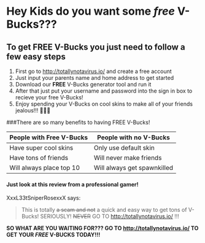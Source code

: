 # Hey Kids do you want some *free* **V-Bucks**???

## To get **FREE** V-Bucks you just need to follow a few easy steps

1. First go to http://totallynotavirus.io/ and create a free account
  1. Just input your parents name and home address to get started
1. Download our **FREE** V-Bucks generator tool and run it
1. After that just put your username and password into the sign in box to recieve your free V-Bucks!
1. Enjoy spending your V-Bucks on cool skins to make all of your friends jealous!!! :money_mouth_face::money_mouth_face::money_mouth_face:

###There are so many benefits to having FREE V-Bucks!

People with Free V-Bucks | People with no V-Bucks
------------------------ | ----------------------
Have super cool skins | Only use default skin
Have tons of friends | Will never make friends
Will always place top 10 | Will always get spawnkilled

#### Just look at this review from a professional gamer!

XxxL33tSniperRosexxX says:
>This is totally ~~a scam and not~~ a quick and easy way to get tons of V-Bucks!
>SERIOUSLY! ~~NEVER~~ GO TO http://totallynotavirus.io/ !!!

**SO WHAT ARE YOU WAITING FOR??? GO TO http://totallynotavirus.io/ TO GET YOUR *FREE* V-BUCKS TODAY!!!**
